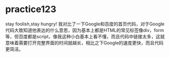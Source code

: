 # practice123
stay foolish,stay hungry!
我对比了一下Google和百度的首页代码，对于Google代码大致知道他表达的什么意思，因为基本上都是HTML的常见标签像div，form等，但百度都是script，像我这种小白基本上看不懂，而且代码中链接太多，这就意味着需要打开完整界面的时间就越长，相比之下Google的速度更快，而且代码更简洁。